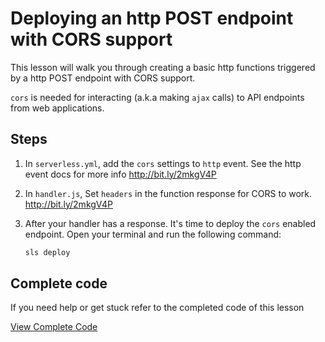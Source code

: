 # Deploying an http POST endpoint with CORS support

This lesson will walk you through creating a basic http functions triggered by a http POST endpoint with CORS support.

`cors` is needed for interacting (a.k.a making `ajax` calls) to API endpoints from web applications.

## Steps

1. In `serverless.yml`, add the `cors` settings to `http` event. See the http event docs for more info http://bit.ly/2mkgV4P

2. In `handler.js`, Set `headers` in the function response for CORS to work.  http://bit.ly/2mkgV4P

3. After your handler has a response. It's time to deploy the `cors` enabled endpoint. Open your terminal and run the following command:

    ```bash
    sls deploy
    ```




## Complete code

If you need help or get stuck refer to the completed code of this lesson

[View Complete Code](https://github.com/DavidWells/serverless-workshop/tree/master/lessons-code-complete/core-concepts/3-http-post-with-cors)
